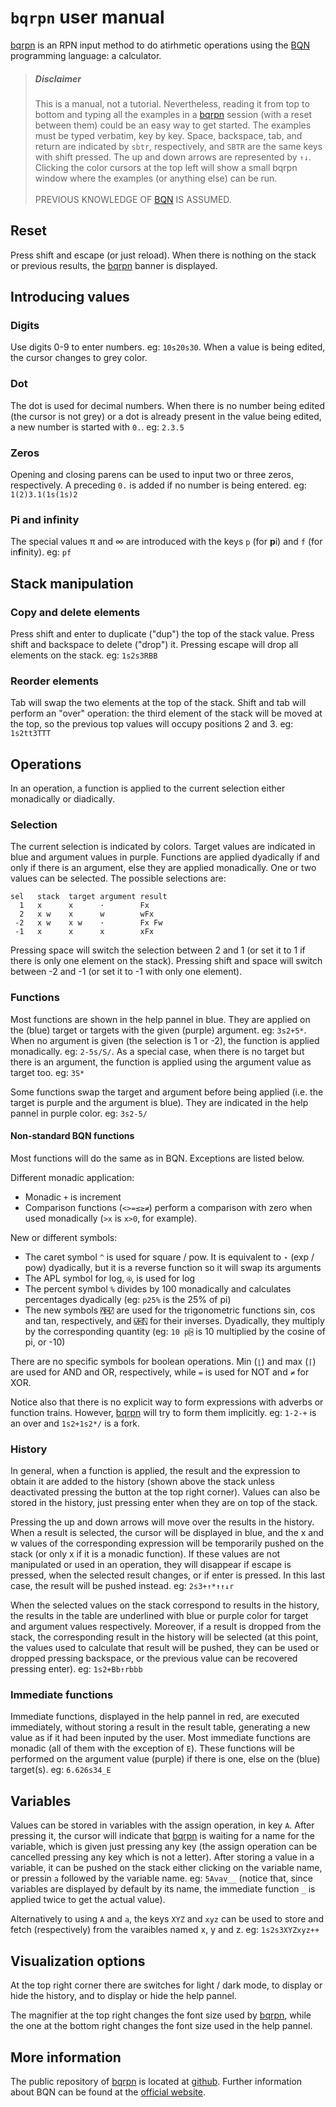 # `bqrpn` user manual

[bqrpn](https://yiyus.info/bqrpn/) is an RPN input method to do atirhmetic operations using the [BQN](https://mlochbaum.github.io/BQN/) programming language: a calculator.

> ##### Disclaimer
>
> This is a manual, not a tutorial. Nevertheless, reading it from top to bottom and typing all the examples in a [bqrpn](https://yiyus.info/bqrpn/) session (with a reset between them) could be an easy way to get started. The examples must be typed verbatim, key by key. Space, backspace, tab, and return are indicated by `sbtr`, respectively, and `SBTR` are the same keys with shift pressed. The up and down arrows are represented by `↑↓`. Clicking the color cursors at the top left will show a small bqrpn window where the examples (or anything else) can be run.
><br><br>
>PREVIOUS KNOWLEDGE OF [BQN](https://mlochbaum.github.io/BQN/) IS ASSUMED.

## Reset

Press shift and escape (or just reload). When there is nothing on the stack or previous results, the [bqrpn](https://yiyus.info/bqrpn/) banner is displayed.

## Introducing values

### Digits

Use digits 0-9 to enter numbers. eg: `10s20s30`. When a value is being edited, the cursor changes to grey color.

### Dot

The dot is used for decimal numbers. When there is no number being edited (the cursor is not grey) or a dot is already present in the value being edited, a new number is started with `0.`. eg: `2.3.5`

### Zeros

Opening and closing parens can be used to input two or three zeros, respectively. A preceding `0.` is added if no number is being entered. eg: `1(2)3.1(1s(1s)2`

### Pi and infinity

The special values π and ∞ are introduced with the keys `p` (for **p**i) and `f` (for in**f**inity). eg: `pf`

## Stack manipulation

### Copy and delete elements

Press shift and enter to duplicate ("dup") the top of the stack value. Press shift and backspace to delete ("drop") it. Pressing escape will drop all elements on the stack. eg: `1s2s3RBB`

### Reorder elements

Tab will swap the two elements at the top of the stack. Shift and tab will perform an "over" operation: the third element of the stack will be moved at the top, so the previous top values will occupy positions 2 and 3. eg: `1s2tt3TTT`

## Operations

In an operation, a function is applied to the current selection either monadically or diadically.

### Selection

The current selection is indicated by colors. Target values are indicated in blue and argument values in purple. Functions are applied dyadically if and only if there is an argument, else they are applied monadically. One or two values can be selected. The possible selections are:

    sel   stack  target argument result
      1   x      x      ·        Fx
      2   x w    x      w        wFx
     -2   x w    x w    ·        Fx Fw
     -1   x      x      x        xFx

Pressing space will switch the selection between 2 and 1 (or set it to 1 if there is only one element on the stack). Pressing shift and space will switch between -2 and -1 (or set it to -1 with only one element).

### Functions

Most functions are shown in the help pannel in blue. They are applied on the (blue) target or targets with the given (purple) argument. eg: `3s2+5*`. When no argument is given (the selection is 1 or -2), the function is applied monadically. eg: `2-5s/S/`. As a special case, when there is no target but there is an argument, the function is applied using the argument value as target too. eg: `3S*`

Some functions swap the target and argument before being applied (i.e. the target is purple and the argument is blue). They are indicated in the help pannel in purple color. eg: `3s2-5/`

#### Non-standard BQN functions

Most functions will do the same as in BQN. Exceptions are listed below.

Different monadic application:

- Monadic `+` is increment
- Comparison functions (`<>=≤≥≠`) perform a comparison with zero when used monadically (`>x` is `x>0`, for example).

New or different symbols:

- The caret symbol `^` is used for square / pow. It is equivalent to `⋆` (exp / pow) dyadically, but it is a reverse function so it will swap its arguments
- The APL symbol for log, `⍟`, is used for log
- The percent symbol `%` divides by 100 monadically and calculates percentages dyadically (eg: `p25%` is the 25% of pi)
- The new symbols `⍓⍄⍁` are used for the trigonometric functions sin, cos and tan, respectively, and `⍌⍃⍂` for their inverses. Dyadically, they multiply by the corresponding quantity (eg: `10 p⍄` is 10 multiplied by the cosine of pi, or -10)

There are no specific symbols for boolean operations. Min (`⌊`) and max (`⌈`) are used for AND and OR, respectively, while `=` is used for NOT and `≠` for XOR.

Notice also that there is no explicit way to form expressions with adverbs or function trains. However, [bqrpn](https://yiyus.info/bqrpn/) will try to form them implicitly. eg: `1-2-+` is an over and `1s2+1s2*/` is a fork.

### History

In general, when a function is applied, the result and the expression to obtain it are added to the history (shown above the stack unless deactivated pressing the button at the top right corner). Values can also be stored in the history, just pressing enter when they are on top of the stack.

Pressing the up and down arrows will move over the results in the history. When a result is selected, the cursor will be displayed in blue, and the x and w values of the corresponding expression will be temporarily pushed on the stack (or only x if it is a monadic function). If these values are not manipulated or used in an operation, they will disappear if escape is pressed, when the selected result changes, or if enter is pressed. In this last case, the result will be pushed instead. eg: `2s3+↑*↑↑↓r`

When the selected values on the stack correspond to results in the history, the results in the table are underlined with blue or purple color for target and argument values respectively. Moreover, if a result is dropped from the stack, the corresponding result in the history will be selected (at this point, the values used to calculate that result will be pushed, they can be used or dropped pressing backspace, or the previous value can be recovered pressing enter). eg: `1s2+Bb↑rbbb`

### Immediate functions

Immediate functions, displayed in the help pannel in red, are executed immediately, without storing a result in the result table, generating a new value as if it had been inputed by the user. Most immediate functions are monadic (all of them with the exception of `E`). These functions will be performed on the argument value (purple) if there is one, else on the (blue) target(s). eg: `6.626s34_E`

## Variables

Values can be stored in variables with the assign operation, in key `A`. After pressing it, the cursor will indicate that [bqrpn](https://yiyus.info/bqrpn/) is waiting for a name for the variable, which is given just pressing any key (the assign operation can be cancelled pressing any key which is not a letter). After storing a value in a variable, it can be pushed on the stack either clicking on the variable name, or pressin `a` followed by the variable name. eg: `5Avav__` (notice that, since variables are displayed by default by its name, the immediate function `_` is applied twice to get the actual value).

Alternatively to using `A` and `a`, the keys `XYZ` and `xyz` can be used to store and fetch (respectively) from the varaibles named x, y and z. eg: `1s2s3XYZxyz++`

## Visualization options

At the top right corner there are switches for light / dark mode, to display or hide the history, and to display or hide the help pannel.

The magnifier at the top right changes the font size used by [bqrpn](https://yiyus.info/bqrpn/), while the one at the bottom right changes the font size used in the help pannel.

## More information

The public repository of [bqrpn](https://yiyus.info/bqrpn/) is located at [github](https://github.com/yiyus/bqrpn/). Further information about BQN can be found at the [official website](https://mlochbaum.github.io/BQN/).